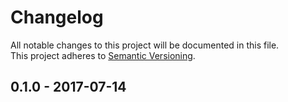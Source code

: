 # Changelog
All notable changes to this project will be documented in this file.  
This project adheres to [Semantic Versioning](http://semver.org/).

## 0.1.0 - 2017-07-14
